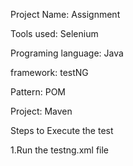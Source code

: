 Project Name: Assignment

Tools used: Selenium

Programing language: Java

framework: testNG

Pattern: POM

Project: Maven

Steps to Execute the test

1.Run the testng.xml file
